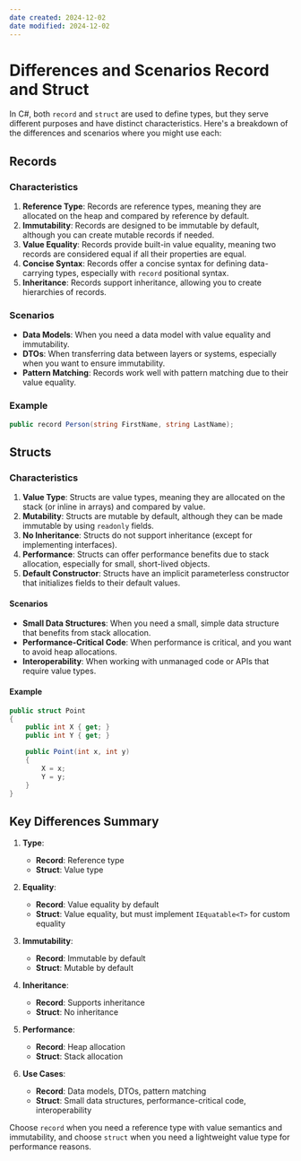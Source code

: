 ```yaml
---
date created: 2024-12-02
date modified: 2024-12-02
---
```


# Differences and Scenarios Record and Struct

In C#, both `record` and `struct` are used to define types, but they serve different purposes and have distinct characteristics. Here's a breakdown of the differences and scenarios where you might use each:

## Records

### Characteristics

1. **Reference Type**: Records are reference types, meaning they are allocated on the heap and compared by reference by default.
2. **Immutability**: Records are designed to be immutable by default, although you can create mutable records if needed.
3. **Value Equality**: Records provide built-in value equality, meaning two records are considered equal if all their properties are equal.
4. **Concise Syntax**: Records offer a concise syntax for defining data-carrying types, especially with `record` positional syntax.
5. **Inheritance**: Records support inheritance, allowing you to create hierarchies of records.

### Scenarios

- **Data Models**: When you need a data model with value equality and immutability.
- **DTOs**: When transferring data between layers or systems, especially when you want to ensure immutability.
- **Pattern Matching**: Records work well with pattern matching due to their value equality.

### Example

```csharp
public record Person(string FirstName, string LastName);
```

## Structs

### Characteristics

1. **Value Type**: Structs are value types, meaning they are allocated on the stack (or inline in arrays) and compared by value.
2. **Mutability**: Structs are mutable by default, although they can be made immutable by using `readonly` fields.
3. **No Inheritance**: Structs do not support inheritance (except for implementing interfaces).
4. **Performance**: Structs can offer performance benefits due to stack allocation, especially for small, short-lived objects.
5. **Default Constructor**: Structs have an implicit parameterless constructor that initializes fields to their default values.

#### Scenarios

- **Small Data Structures**: When you need a small, simple data structure that benefits from stack allocation.
- **Performance-Critical Code**: When performance is critical, and you want to avoid heap allocations.
- **Interoperability**: When working with unmanaged code or APIs that require value types.

#### Example

```csharp
public struct Point
{
    public int X { get; }
    public int Y { get; }

    public Point(int x, int y)
    {
        X = x;
        Y = y;
    }
}
```

## Key Differences Summary

1. **Type**:
   - **Record**: Reference type
   - **Struct**: Value type

2. **Equality**:
   - **Record**: Value equality by default
   - **Struct**: Value equality, but must implement `IEquatable<T>` for custom equality

3. **Immutability**:
   - **Record**: Immutable by default
   - **Struct**: Mutable by default

4. **Inheritance**:
   - **Record**: Supports inheritance
   - **Struct**: No inheritance

5. **Performance**:
   - **Record**: Heap allocation
   - **Struct**: Stack allocation

6. **Use Cases**:
   - **Record**: Data models, DTOs, pattern matching
   - **Struct**: Small data structures, performance-critical code, interoperability

Choose `record` when you need a reference type with value semantics and immutability, and choose `struct` when you need a lightweight value type for performance reasons.
